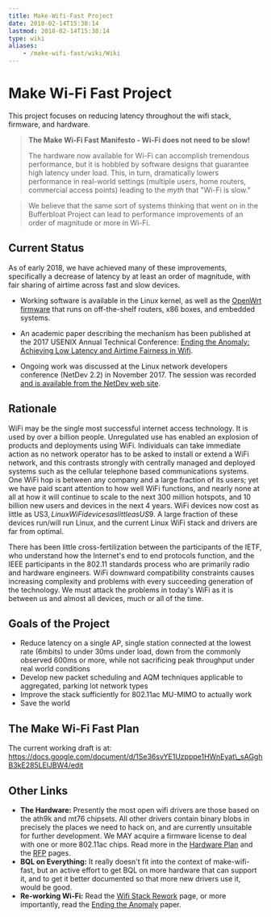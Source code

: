 ```yaml
---
title: Make-Wifi-Fast Project
date: 2018-02-14T15:38:14
lastmod: 2018-02-14T15:38:14
type: wiki
aliases:
    - /make-wifi-fast/wiki/Wiki
---
```

# Make Wi-Fi Fast Project

This project focuses on reducing latency throughout the wifi stack, firmware,
and hardware. 

> **The Make Wi-Fi Fast Manifesto - Wi-Fi does not need to be slow!**
> 
> The hardware now available for Wi-Fi can accomplish tremendous performance, but it is hobbled by software designs that guarantee high latency under load. 
> This, in turn, dramatically lowers performance in real-world settings (multiple users, home routers, commercial access points) leading to the *myth* that "Wi-Fi is slow."

> We believe that the same sort of systems thinking that went on in the Bufferbloat Project can lead to 
performance improvements of an order of magnitude or more in Wi-Fi.

## Current Status

As of early 2018, we have achieved many of these improvements,
specifically a decrease of latency by at least an order of magnitude,
with fair sharing of airtime across fast and slow devices.

* Working software is available in the Linux kernel, as well as the <a
  href="https://openwrt.org" target="blank">OpenWrt firmware</a>
  that runs on off-the-shelf routers, x86 boxes, and embedded systems.

* An academic paper describing the mechanism has been published at the
  2017 USENIX Annual Technical Conference: [Ending the Anomaly: Achieving Low Latency and Airtime Fairness in Wifi](https://www.usenix.org/conference/atc17/technical-sessions/presentation/hoilan-jorgesen).

* Ongoing work was discussed at the Linux network developers conference
  (NetDev 2.2) in November 2017. The session was recorded
  [and is available from the NetDev web site](https://www.netdevconf.org/2.2/session.html?jorgensen-wifistack-talk).

## Rationale

WiFi may be the single most successful internet access technology. It is
used by over a billion people. Unregulated use has enabled an explosion
of products and deployments using WiFi. Individuals can take immediate
action as no network operator has to be asked to install or extend a
WiFi network, and this contrasts strongly with centrally managed and
deployed systems such as the cellular telephone based communications
systems. One WiFi hop is between any company and a large fraction of its
users; yet we have paid scant attention to how well WiFi functions, and
nearly none at all at how it will continue to scale to the next 300
million hotspots, and 10 billion new users and devices in the next 4
years. WiFi devices now cost as little as US$3, Linux WiFi devices as
little as US$9. A large fraction of these devices run/will run Linux, and
the current Linux WiFi stack and drivers are far from optimal.

There has been little cross-fertilization between the participants of
the IETF, who understand how the Internet's end to end protocols
function, and the IEEE participants in the 802.11 standards process who
are primarily radio and hardware engineers. WiFi downward compatibility
constraints causes increasing complexity and problems with every
succeeding generation of the technology. We must attack the problems in
today's WiFi as it is between us and almost all devices, much or all of
the time.

## Goals of the Project

-   Reduce latency on a single AP, single station connected at the
    lowest rate (6mbits) to under 30ms under load, down from the
    commonly observed 600ms or more, while not sacrificing peak
    throughput under real world conditions
-   Develop new packet scheduling and AQM techniques applicable to
    aggregated, parking lot network types
-   Improve the stack sufficiently for 802.11ac MU-MIMO to actually work
-   Save the world

## The Make Wi-Fi Fast Plan


The current working draft is at:
https://docs.google.com/document/d/1Se36svYE1Uzpppe1HWnEyat\_sAGghB3kE285LElJBW4/edit

## Other Links 

-   **The Hardware:** Presently the most open wifi drivers are those
    based on the ath9k and mt76 chipsets. All other drivers contain
    binary blobs in precisely the places we need to hack on, and are
    currently unsuitable for further development. We MAY acquire a
    firmware license to deal with one or more 802.11ac chips. Read more
    in the [Hardware Plan](Hardware_Plan.md) and the [RFP](RFP.md) pages.
-   **BQL on Everything:** It really doesn't fit into the context of
    make-wifi-fast, but an active effort to get BQL on more hardware
    that can support it, and to get it better documented so that more
    new drivers use it, would be good.
-   **Re-working Wi-Fi:** Read the [Wifi Stack Rework](Wifi_Stack_Rework.md) page,
    or more importantly, read the [Ending the Anomaly](https://www.usenix.org/conference/atc17/technical-sessions/presentation/hoilan-jorgesen) paper.


